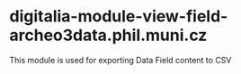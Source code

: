 # digitalia-module-view-field-archeo3data.phil.muni.cz
This module is used for exporting Data Field content to CSV
